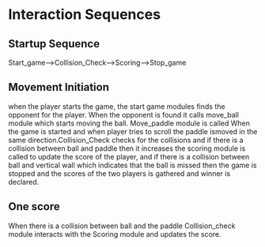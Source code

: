# Interaction Sequences

## Startup Sequence

Start_game-->Collision_Check-->Scoring-->Stop_game

## Movement Initiation

when the player starts the game, the start game modules finds the opponent
for the player.
When the opponent is found it calls move_ball module which starts moving the ball.
Move_paddle module is called When the game is started and when player tries to
scroll the paddle ismoved in the same direction.Collision_Check checks for the
collisions and if there is a collision between ball and paddle then it
increases the scoring module is called to update the score of the player,
and if there is a collision between ball and vertical wall which indicates
that the ball is missed then the game is stopped and the scores of the
two players is gathered and winner is declared.

## One score

When there is a collision between ball and the paddle Collision_check module interacts with 
the Scoring module and updates the score.
